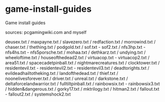 # game-install-guides
Game install guides

sources: pcgamingwiki.com and myself

deusex.txt / maxpayne.txt / slavezero.txt / redfaction.txt / morrowind.txt / chaser.txt / thething.txt / podgold.txt / sof.txt - sof2.txt / nfs3hp.txt - nfs4hs.txt - nfs5porsche.txt / mohaa.txt / dethkarz.txt / undying.txt / wheeloftime.txt / houseofthedead2.txt / virtuacop.txt - virtuacop2.txt / area51.txt / spacecadetpinball.txt / nightmarecreatures.txt / clocktower.txt / residentevil.txt - residentevil2.txt - residentevil3.txt / deadtorights.txt / evildeadhailtotheking.txt / landofthedead.txt / thief.txt / noonelivesforever.txt / driver.txt / unreal.txt / darkstone.txt / deltaforcelandwarrior.txt / fulltiltpinball.txt / rainbowsix.txt - rainbowsix3.txt / hidden&dangerous.txt / gorky17.txt / mktrilogy.txt / hitman2.txt / fallout.txt - fallout2.txt / systemshock2.txt
